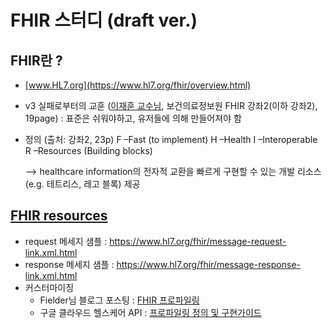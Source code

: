 # FHIR 스터디 (draft ver.)

## FHIR란 ?

- [www.HL7.org](https://www.hl7.org/fhir/overview.html) 
- v3 실패로부터의 교훈 ([이재훈 교수님](http://www.yes24.com/24/AuthorFile/Author/2408720), 보건의료정보원 FHIR 강좌2(이하 강좌2), 19page) : 표준은 쉬워야하고, 유저들에 의해 만들어져야 함
- 정의 (출처: 강좌2, 23p)
  F –Fast (to implement)
  H –Health 
  I –Interoperable 
  R –Resources (Building blocks) 
  
  --> healthcare information의 전자적 교환을 빠르게 구현할 수 있는 개발 리소스 (e.g. 테트리스, 레고 블록) 제공
  
## [FHIR resources](https://www.hl7.org/fhir/resourcelist.html)

- request 메세지 샘플 : https://www.hl7.org/fhir/message-request-link.xml.html
- response 메세지 샘플 : https://www.hl7.org/fhir/message-response-link.xml.html
- 커스터마이징 
  - Fielder님 블로그 포스팅 : [FHIR 프로파일링](https://m.blog.naver.com/tonizlee/221614757328)
  - 구글 클라우드 헬스케어 API : [프로파일링 정의 및 구현가이드](https://cloud.google.com/healthcare/docs/how-tos/fhir-profiles?hl=ko)
